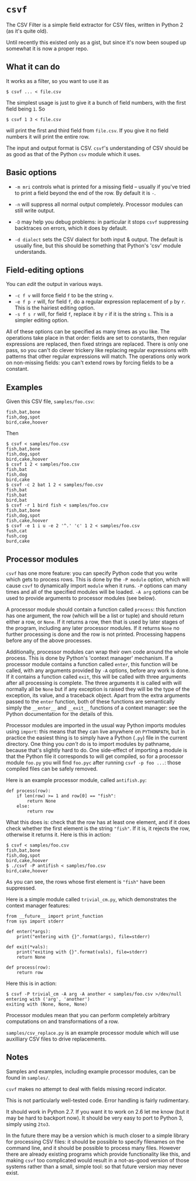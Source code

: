 # `csvf`
The CSV Filter is a simple field extractor for CSV files, written in Python 2 (as it's quite old).

Until recently this existed only as a gist, but since it's now been souped up somewhat it is now a proper repo.

## What it can do
It works as a filter, so you want to use it as

```
$ csvf ... < file.csv
```

The simplest usage is just to give it a bunch of field numbers, with the first field being `1`.  So


```
$ csvf 1 3 < file.csv
```

will print the first and third field from `file.csv`.  If you give it no field numbers it will print the entire row.

The input and output format is CSV.  `csvf`'s understanding of CSV should be as good as that of the Python `csv` module which it uses.

## Basic options

- `-m mri` controls what is printed for a missing field – usually if you've tried to print a field beyond the end of the row.  By default it is `-`.
- `-n` will suppress all normal output completely.  Processor modules can still write output.
- `-D` may help you debug problems: in particular it stops `csvf` suppressing backtraces on errors, which it does by default.

- `-d dialect` sets the CSV dialect for both input & output.
    The default is usually fine, but this should be something that Python's 'csv' module understands.

## Field-editing options
You can *edit* the output in various ways.

- `-c f v` will force field `f` to be the string `v`.
- `-e f p r` will, for field `f`, do a regular expression replacement of `p` by `r`.  This is the hairiest editing option.
- `-s f s r` will, for field `f`, replace it by `r` if it is the string `s`.  This is a simpler editing option.

All of these options can be specified as many times as you like.  The operations take place in that order: fields are set to constants, then regular expressions are replaced, then fixed strings are replaced.  There is only one pass, so you can't do clever trickery like replacing regular expressions with patterns that other regular expressions will match.  The operations only work on non-missing fields: you can't extend rows by forcing fields to be a constant.

## Examples
Given this CSV file, `samples/foo.csv`:

```
fish,bat,bone
fish,dog,spot
bird,cake,hoover
```

Then

```
$ csvf < samples/foo.csv
fish,bat,bone
fish,dog,spot
bird,cake,hoover
$ csvf 1 2 < samples/foo.csv
fish,bat
fish,dog
bird,cake
$ csvf -c 2 bat 1 2 < samples/foo.csv
fish,bat
fish,bat
bird,bat
$ csvf -r 1 bird fish < samples/foo.csv
fish,bat,bone
fish,dog,spot
fish,cake,hoover
$ csvf -e 1 i u -e 2 '^.' 'c' 1 2 < samples/foo.csv
fush,cat
fush,cog
burd,cake
```

## Processor modules
`csvf` has one more feature: you can specify Python code that you write which gets to process rows.  This is done by the `-P module` option, which will cause `csvf` to dynamically import `module` when it runs. `-P` options can many times and all of the specified modules will be loaded.  `-A arg` options can be used to provide arguments to processor modules (see below).

A processor module should contain a function called `process`: this function has one argument, the row (which will be a list or tuple) and should return either a row, or `None`.  If it returns a row, then that is used by later stages of the program, including any later processor modules.  If it returns `None` no further processing is done and the row is not printed.  Processing happens before any of the above processes.

Additionally, processor modules can wrap their own code around the whole process.  This is done by Python's 'context manager' mechanism.  If a processor module contains a function called `enter`, this function will be called, with any arguments provided by `-A` options, before any work is done.  If it contains a function called `exit`, this will be called with three arguments after all processing is complete.  The three arguments it is called with will normally all be `None` but if any exception is raised they will be the type of the exception, its value, and a traceback object.  Apart from the extra arguments passed to the `enter` function, both of these functions are semantically simply the `__enter__` and `__exit__` functions of a context manager: see the Python documentation for the details of this.

Processor modules are imported in the usual way Python imports modules using `import`: this means that they can live anywhere on `PYTHONPATH`, but in practice the easiest thing is to simply have a Python (`.py`) file in the current directory.  One thing you *can't* do is to import modules by pathname, because that's slightly hard to do.  One side-effect of importing a module is that the Python file it corresponds to will get compiled, so for a processor module `foo.py` you will find `foo.pyc` after running `csvf -p foo ...`: those compiled files can be safely removed.

Here is an example processor module, called `antifish.py`:

```
def process(row):
    if len(row) >= 1 and row[0] == "fish":
        return None
    else:
        return row
```

What this does is: check that the row has at least one element, and if it does check whether the first element is the string `"fish"`.  If it is, it rejects the row, otherwise it returns it.  Here is this in action:

```
$ csvf < samples/foo.csv
fish,bat,bone
fish,dog,spot
bird,cake,hoover
$ ./csvf -P antifish < samples/foo.csv
bird,cake,hoover
```

As you can see, the rows whose first element is `"fish"` have been suppressed.

Here is a simple module called `trivial_cm.py`, which demonstrates the context manager features:

```
from __future__ import print_function
from sys import stderr

def enter(*args):
    print("entering with {}".format(args), file=stderr)

def exit(*vals):
    print("exiting with {}".format(vals), file=stderr)
    return None

def process(row):
    return row
```

Here this is in action:

```
$ csvf -P trivial_cm -A arg -A another < samples/foo.csv >/dev/null
entering with ('arg', 'another')
exiting with (None, None, None)
```

Processor modules mean that you can perform completely arbitrary computations on and transformations of a row.

`samples/csv_replace.py` is an example processor module which will use auxilliary CSV files to drive replacements.

## Notes
Samples and examples, including example processor modules, can be found in `samples/`.

`csvf` makes no attempt to deal with fields missing record indicator.

This is not particularly well-tested code.  Error handling is fairly rudimentary.

It should work in Python 2.7.  If you want it to work on 2.6 let me know (but it may be hard to backport now).  It should be very easy to port to Python 3, simply using `2to3`.

In the future there may be a version which is much closer to a simple library for processing CSV files: it should be possible to specify filenames on the command line, and it should be possible to process many files.  However there are already existing programs which provide functionality like this, and making `csvf` too complicated would result in a not-as-good version of those systems rather than a small, simple tool: so that future version may never exist.
